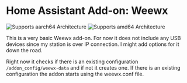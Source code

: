 # Home Assistant Add-on: Weewx

![Supports aarch64 Architecture][aarch64-shield]
![Supports amd64 Architecture][amd64-shield]

[aarch64-shield]: https://img.shields.io/badge/aarch64-yes-green.svg
[amd64-shield]: https://img.shields.io/badge/amd64-yes-green.svg

This is a very basic Weewx add-on. For now it does not include any USB devices since my station is over IP connection. I might add options for it down the road.

Right now it checks if there is an existing configuration `/addon_config/weewx-data` and if not it creates one. If there is an existing configuration the addon starts using the weewx.conf file.



